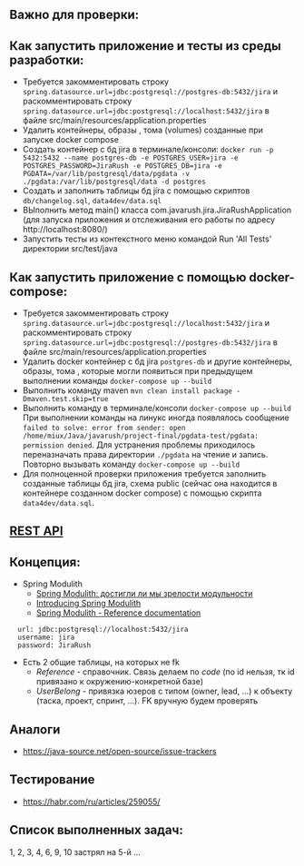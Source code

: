 ## Важно для проверки:

## Как запустить приложение и тесты из среды разработки:
  - Требуется закомментировать строку `spring.datasource.url=jdbc:postgresql://postgres-db:5432/jira`
    и раскомментировать строку `spring.datasource.url=jdbc:postgresql://localhost:5432/jira`
    в файле src/main/resources/application.properties
  - Удалить контейнеры, образы , тома (volumes) созданные при запуске docker compose
  - Создать контейнер с бд jira в терминале/консоли:
    `docker run -p 5432:5432 --name postgres-db -e POSTGRES_USER=jira -e POSTGRES_PASSWORD=JiraRush -e POSTGRES_DB=jira -e 
    PGDATA=/var/lib/postgresql/data/pgdata -v ./pgdata:/var/lib/postgresql/data -d postgres`
  - Создать и заполнить таблицы бд jira c помощью скриптов `db/changelog.sql`, `data4dev/data.sql`
  - ВЫполнить метод main() класса com.javarush.jira.JiraRushApplication (для запуска приложения и отслеживания
    его работы по адресу http://localhost:8080/)
  - Запустить тесты из контекстного меню командой Run 'All Tests' директории src/test/java

## Как запустить приложение с помощью docker-compose:
  - Требуется закомментировать строку `spring.datasource.url=jdbc:postgresql://localhost:5432/jira`
    и раскомментировать строку `spring.datasource.url=jdbc:postgresql://postgres-db:5432/jira`
    в файле src/main/resources/application.properties
  - Удалить docker контейнер с бд jira `postgres-db` и другие контейнеры, образы, тома ,
    которые могли появиться при предыдущем выполнении команды `docker-compose up --build`
  - Выполнить команду maven `mvn clean install package -Dmaven.test.skip=true`
  - Выполнить команду в терминале/консоли `docker-compose up --build` 
    При выполнении команды на линукс иногда появлялось сообщение `failed to solve: error from sender: open 
    /home/miux/Java/javarush/project-final/pgdata-test/pgdata: permission denied`. Для устранения проблемы приходилось
    переназначать права директории `./pgdata` на чтение и запись. Повторно вызывать команду `docker-compose up --build`
  - Для полноценной проверки приложения требуется заполнить созданные таблицы бд jira, сxема public (сейчас она находится в контейнере созданном docker compose)
    с помощью скрипта `data4dev/data.sql`.

## [REST API](http://localhost:8080/doc)

## Концепция:

- Spring Modulith
    - [Spring Modulith: достигли ли мы зрелости модульности](https://habr.com/ru/post/701984/)
    - [Introducing Spring Modulith](https://spring.io/blog/2022/10/21/introducing-spring-modulith)
    - [Spring Modulith - Reference documentation](https://docs.spring.io/spring-modulith/docs/current-SNAPSHOT/reference/html/)

```
  url: jdbc:postgresql://localhost:5432/jira
  username: jira
  password: JiraRush
```

- Есть 2 общие таблицы, на которых не fk
    - _Reference_ - справочник. Связь делаем по _code_ (по id нельзя, тк id привязано к окружению-конкретной базе)
    - _UserBelong_ - привязка юзеров с типом (owner, lead, ...) к объекту (таска, проект, спринт, ...). FK вручную будем
      проверять

## Аналоги

- https://java-source.net/open-source/issue-trackers

## Тестирование

- https://habr.com/ru/articles/259055/

## Список выполненных задач:

1, 2, 3, 4, 6, 9, 10
застрял на 5-й
...